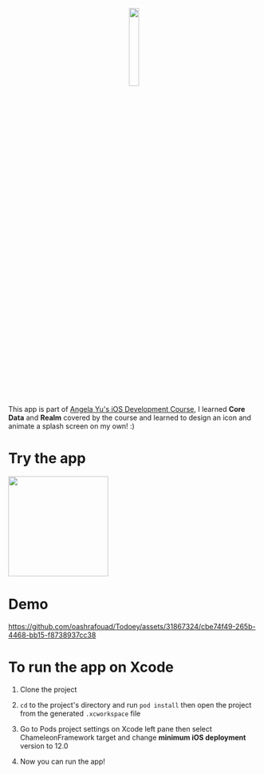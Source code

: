 <p align="center">
  <a>
    <img src="https://github.com/oashrafouad/Todoey/assets/31867324/621c5c13-78cc-4848-b345-3a55d385b356" width="20%">
  </a>
</p>

This app is part of [Angela Yu's iOS Development Course](https://www.udemy.com/course/ios-13-app-development-bootcamp/), I learned **Core Data** and **Realm** covered by the course and learned to design an icon and animate a splash screen on my own! :)

# Try the app
<a href="https://testflight.apple.com/join/wjAsEcA9">
  <img src="https://github.com/oashrafouad/Todoey/assets/31867324/3592a312-3878-44e1-a15e-931e57265a03" width="200">
</a>

# Demo
https://github.com/oashrafouad/Todoey/assets/31867324/cbe74f49-265b-4468-bb15-f8738937cc38

# To run the app on Xcode

1. Clone the project
  
2. `cd` to the project's directory and run `pod install` then open the project from the generated `.xcworkspace` file
  
3. Go to Pods project settings on Xcode left pane then select ChameleonFramework target and change **minimum iOS deployment** version to 12.0
  
4. Now you can run the app!
